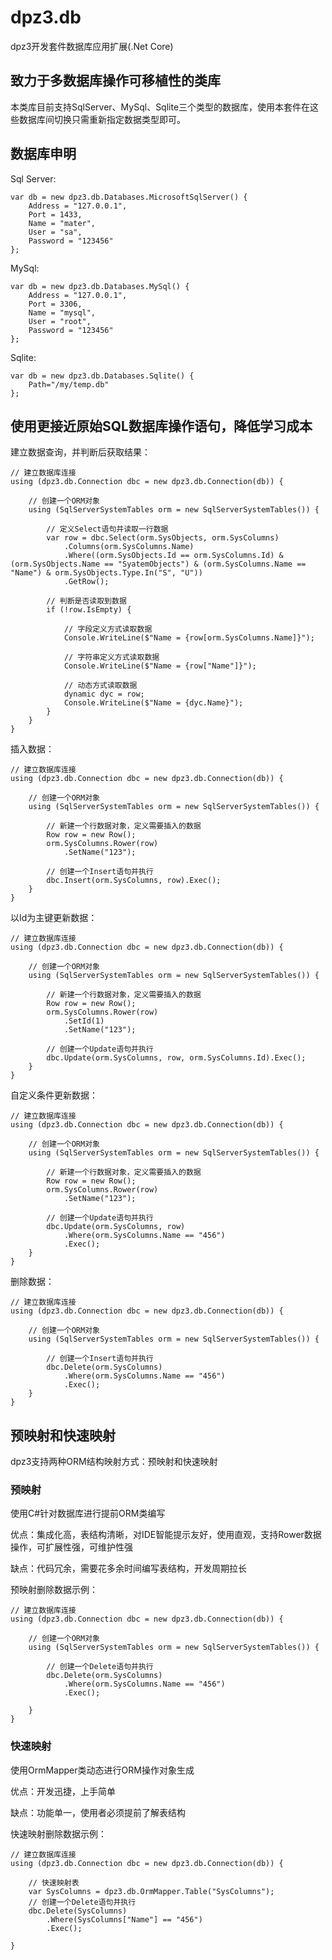 # dpz3.db

dpz3开发套件数据库应用扩展(.Net Core)

## 致力于多数据库操作可移植性的类库

本类库目前支持SqlServer、MySql、Sqlite三个类型的数据库，使用本套件在这些数据库间切换只需重新指定数据类型即可。

## 数据库申明

Sql Server:

    var db = new dpz3.db.Databases.MicrosoftSqlServer() {
        Address = "127.0.0.1",
        Port = 1433,
        Name = "mater",
        User = "sa",
        Password = "123456"
    };

MySql:

    var db = new dpz3.db.Databases.MySql() {
        Address = "127.0.0.1",
        Port = 3306,
        Name = "mysql",
        User = "root",
        Password = "123456"
    };

Sqlite:

    var db = new dpz3.db.Databases.Sqlite() {
        Path="/my/temp.db"
    };

## 使用更接近原始SQL数据库操作语句，降低学习成本

建立数据查询，并判断后获取结果：

    // 建立数据库连接
    using (dpz3.db.Connection dbc = new dpz3.db.Connection(db)) {

        // 创建一个ORM对象
        using (SqlServerSystemTables orm = new SqlServerSystemTables()) {

            // 定义Select语句并读取一行数据
            var row = dbc.Select(orm.SysObjects, orm.SysColumns)
                .Columns(orm.SysColumns.Name)
                .Where((orm.SysObjects.Id == orm.SysColumns.Id) & (orm.SysObjects.Name == "SyatemObjects") & (orm.SysColumns.Name == "Name") & orm.SysObjects.Type.In("S", "U"))
                .GetRow();

            // 判断是否读取到数据
            if (!row.IsEmpty) {

                // 字段定义方式读取数据
                Console.WriteLine($"Name = {row[orm.SysColumns.Name]}");

                // 字符串定义方式读取数据
                Console.WriteLine($"Name = {row["Name"]}");

                // 动态方式读取数据
                dynamic dyc = row;
                Console.WriteLine($"Name = {dyc.Name}");
            }
        }
    }

插入数据：

    // 建立数据库连接
    using (dpz3.db.Connection dbc = new dpz3.db.Connection(db)) {

        // 创建一个ORM对象
        using (SqlServerSystemTables orm = new SqlServerSystemTables()) {

            // 新建一个行数据对象，定义需要插入的数据
            Row row = new Row();
            orm.SysColumns.Rower(row)
                .SetName("123");

            // 创建一个Insert语句并执行
            dbc.Insert(orm.SysColumns, row).Exec();
        }
    }

以Id为主键更新数据：

    // 建立数据库连接
    using (dpz3.db.Connection dbc = new dpz3.db.Connection(db)) {

        // 创建一个ORM对象
        using (SqlServerSystemTables orm = new SqlServerSystemTables()) {

            // 新建一个行数据对象，定义需要插入的数据
            Row row = new Row();
            orm.SysColumns.Rower(row)
                .SetId(1)
                .SetName("123");

            // 创建一个Update语句并执行
            dbc.Update(orm.SysColumns, row, orm.SysColumns.Id).Exec();
        }
    }

自定义条件更新数据：

    // 建立数据库连接
    using (dpz3.db.Connection dbc = new dpz3.db.Connection(db)) {

        // 创建一个ORM对象
        using (SqlServerSystemTables orm = new SqlServerSystemTables()) {

            // 新建一个行数据对象，定义需要插入的数据
            Row row = new Row();
            orm.SysColumns.Rower(row)
                .SetName("123");

            // 创建一个Update语句并执行
            dbc.Update(orm.SysColumns, row)
                .Where(orm.SysColumns.Name == "456")
                .Exec();
        }
    }

删除数据：

    // 建立数据库连接
    using (dpz3.db.Connection dbc = new dpz3.db.Connection(db)) {

        // 创建一个ORM对象
        using (SqlServerSystemTables orm = new SqlServerSystemTables()) {

            // 创建一个Insert语句并执行
            dbc.Delete(orm.SysColumns)
                .Where(orm.SysColumns.Name == "456")
                .Exec();
        }
    }

## 预映射和快速映射

dpz3支持两种ORM结构映射方式：预映射和快速映射

### 预映射

使用C#针对数据库进行提前ORM类编写

优点：集成化高，表结构清晰，对IDE智能提示友好，使用直观，支持Rower数据操作，可扩展性强，可维护性强

缺点：代码冗余，需要花多余时间编写表结构，开发周期拉长

预映射删除数据示例：

    // 建立数据库连接
    using (dpz3.db.Connection dbc = new dpz3.db.Connection(db)) {

        // 创建一个ORM对象
        using (SqlServerSystemTables orm = new SqlServerSystemTables()) {

            // 创建一个Delete语句并执行
            dbc.Delete(orm.SysColumns)
                .Where(orm.SysColumns.Name == "456")
                .Exec();

        }
    }

### 快速映射

使用OrmMapper类动态进行ORM操作对象生成

优点：开发迅捷，上手简单

缺点：功能单一，使用者必须提前了解表结构

快速映射删除数据示例：

    // 建立数据库连接
    using (dpz3.db.Connection dbc = new dpz3.db.Connection(db)) {

		// 快速映射表
        var SysColumns = dpz3.db.OrmMapper.Table("SysColumns");
        // 创建一个Delete语句并执行
        dbc.Delete(SysColumns)
            .Where(SysColumns["Name"] == "456")
            .Exec();

    }